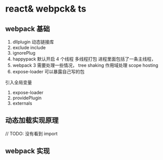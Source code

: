 # react& webpck& ts

## webpack 基础

1. dllplugin 动态链接库
2. exclude include
3. ignorePlug
4. happypack 默认开启 4 个线程 多线程打包 进程里面包括了一条主线程，
5. webpack 3 需要处理一些情况， tree shaking 作用域处理 scope hosting
6. expose-loader 可以暴露自己写的包

引入全局变量

1.  expose-loader
2.  providePlugin
3.  externals

## 动态加载实现原理

// TODO: 没有看到
import

## webpack 实现
